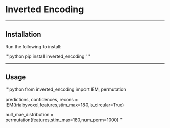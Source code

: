 # Inverted Encoding

---

## Installation 

Run the following to install:

'''python
pip install inverted_encoding
'''

---

## Usage

'''python
from inverted_encoding import IEM, permutation

predictions, confidences, recons = IEM(trialbyvoxel,features,stim_max=180,is_circular=True)

null_mae_distribution = permutation(features,stim_max=180,num_perm=1000)
'''

